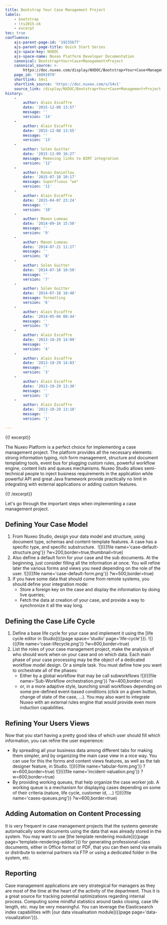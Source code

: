 ```yaml
---
title: Bootstrap Your Case Management Project
labels:
    - bootstrap
    - lts2015-ok
    - excerpt
toc: true
confluence:
    ajs-parent-page-id: '19235677'
    ajs-parent-page-title: Quick Start Series
    ajs-space-key: NXDOC
    ajs-space-name: Nuxeo Platform Developer Documentation
    canonical: Bootstrap+Your+Case+Management+Project
    canonical_source: >-
        https://doc.nuxeo.com/display/NXDOC/Bootstrap+Your+Case+Management+Project
    page_id: '16091979'
    shortlink: S4v1
    shortlink_source: 'https://doc.nuxeo.com/x/S4v1'
    source_link: /display/NXDOC/Bootstrap+Your+Case+Management+Project
history:
    - 
        author: Alain Escaffre
        date: '2015-12-08 13:57'
        message: ''
        version: '14'
    - 
        author: Alain Escaffre
        date: '2015-12-08 13:55'
        message: ''
        version: '13'
    - 
        author: Solen Guitter
        date: '2015-11-09 16:27'
        message: Removing links to BIRT integration
        version: '12'
    - 
        author: Ronan Daniellou
        date: '2015-07-10 10:17'
        message: Superfluous "we"
        version: '11'
    - 
        author: Alain Escaffre
        date: '2015-04-07 23:24'
        message: ''
        version: '10'
    - 
        author: Manon Lumeau
        date: '2014-09-16 15:50'
        message: ''
        version: '9'
    - 
        author: Manon Lumeau
        date: '2014-07-21 11:27'
        message: ''
        version: '8'
    - 
        author: Solen Guitter
        date: '2014-07-18 10:50'
        message: ''
        version: '7'
    - 
        author: Solen Guitter
        date: '2014-07-18 10:48'
        message: formatting
        version: '6'
    - 
        author: Alain Escaffre
        date: '2014-05-04 00:44'
        message: ''
        version: '5'
    - 
        author: Alain Escaffre
        date: '2013-10-29 14:09'
        message: ''
        version: '4'
    - 
        author: Alain Escaffre
        date: '2013-10-29 14:03'
        message: ''
        version: '3'
    - 
        author: Alain Escaffre
        date: '2013-10-29 13:30'
        message: ''
        version: '2'
    - 
        author: Alain Escaffre
        date: '2013-10-29 13:18'
        message: ''
        version: '1'

---
```

{{! excerpt}}

<span>The Nuxeo Platform is a perfect choice for implementing a case management project. The platform provides all the necessary elements: strong information typing, rich form management, structure and document templating tools, event bus for plugging custom rules, powerful workflow engine, content lists and queues mechanisms. Nuxeo Studio allows semi-technical people to inject business requirements in the application while powerful API and great Java framework provide practically no limit in integrating with external applications or adding custom features.</span>

{{! /excerpt}}

Let's go through the important steps when implementing a case management project.

## Defining Your Case Model

1.  From Nuxeo Studio, design your data model and structure, using document type, schemas and content-template features. A case has a specific type, and specific substructure.&nbsp;
    ![]({{file name='case-default-structure.png'}} ?w=200,border=true,thumbnail=true)
2.  Also define a default form for your case and the sub documents. At the beginning, just consider filling all the information at once. You will refine later the various forms and views you need depending on the role of the user.
    ![]({{file name='case-default-form.png'}} ?w=500,border=true)
3.  If you have some data that should come from remote systems, you should define your integration mode:
    *   Store a foreign key on the case and display the information by doing live queries;
    *   Fetch the data at creation of your case, and provide a way to synchronize it all the way long.

## Defining the Case Life Cycle

1.  Define a base life cycle for your case and implement it using the [life cycle editor in Studio]({{page space='studio' page='life-cycle'}}).
    ![]({{file name='case-lifecycle.png'}} ?w=600,border=true)
2.  List the roles of your case management project, make the analysis of who should work when on your case and on which data. Each main phase of your case processing may be the object of a dedicated workflow model design. Or a simple task. You must define how you want to orchestrate all of the phases:
    *   Either by a global workflow that may be call subworkflows
        ![]({{file name='Sub-Workflow orchestration.png'}} ?w=400,border=true)
    *   or, in a more adaptive style, launching small workflows depending on some pre-defined event-based conditions (click on a given button, change of state of the case, &hellip;). You may also want to integrate Nuxeo with an external rules engine that would provide even more induction capabilities.

## Refining Your Users Views

Now that you start having a pretty good idea of which user should fill which information, you can refine the user experience:

*   By spreading all your business data among different tabs for making them simpler, and by organizing the main case view in a nice way. You can use for this the forms and content views features, as well as the tab designer feature, in Studio.
    ![]({{file name='tabular-form.png'}} ?w=600,border=true) ![]({{file name='incident-valuation.png'}} ?w=600,border=true)
*   By providing working queues, that help organize the case worker job. A working queue is a mechanism for displaying cases depending on some of their criteria (nature, life cycle, customer id, ...)
    ![]({{file name='cases-queues.png'}} ?w=600,border=true)

## Adding Automation on Content Processing

It is very frequent in case management projects that the systems generate automatically some documents using the data that was already stored in the system. You may want to use [the template rendering module]({{page page='template-rendering-addon'}}) for generating professional-class documents, either in Office format or PDF, that you can then send via emails or distribute to external partners via FTP or using a dedicated folder in the system, etc.

## Reporting

Case management applications are very strategical for managers as they are most of the time at the heart of the activity of the department. Thus it is a great source for tracking potential optimizations regarding internal process. Computing some mindful statistics around tasks closing, case life length, etc. may be very meaningful. You can leverage the Elasticsearch index capabilities with [our data visualisation module]({{page page='data-visualization'}}).